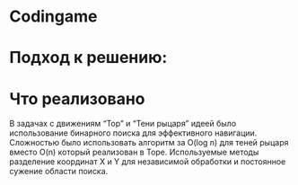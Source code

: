 # Codingame

# Подход к решению:


# Что реализовано
В задачах с движениям “Тор” и “Тени рыцаря” идеей было использование бинарного поиска для эффективного навигации. Сложностью было использовать алгоритм за O(log n) для теней рыцаря вместо O(n) который реализован в Торе. Используемые методы разделение координат X и Y для независимой обработки и постоянное сужение области поиска.
